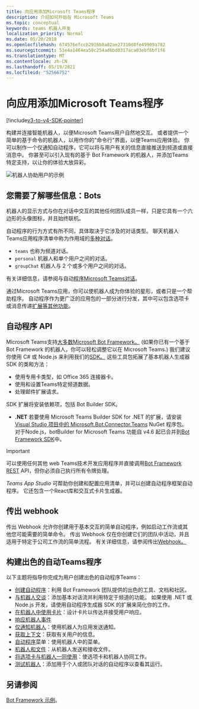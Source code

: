```yaml
---
title: 向应用添加Microsoft Teams程序
description: 介绍如何开始在 Microsoft Teams
ms.topic: conceptual
keywords: teams 机器人开发
localization_priority: Normal
ms.date: 05/20/2018
ms.openlocfilehash: 674576efccb2916b8a82ae27310d8fe49909a782
ms.sourcegitcommit: 51e4a1464ea58c254ad6bd0317aca03ebf6bf1f6
ms.translationtype: MT
ms.contentlocale: zh-CN
ms.lasthandoff: 05/19/2021
ms.locfileid: "52566752"
---
```

# <a name="add-bots-to-microsoft-teams-apps"></a>向应用添加Microsoft Teams程序

[!include[v3-to-v4-SDK-pointer](~/includes/v3-to-v4-pointer-bots.md)]

构建并连接智能机器人，以便Microsoft Teams用户自然地交互。 或者提供一个简单的基于命令的机器人，以用作你的"命令行"界面，以便Teams应用体验。 你可以制作一个仅通知自动程序，它可以将与用户有关的信息直接推送到频道或直接消息中。 你甚至可以引入现有的基于 Bot Framework 的机器人，并添加Teams特定支持，以让你的体验大放异彩。

![机器人协助用户的示例](~/assets/images/bot_example.png)

## <a name="what-you-need-to-know-bots"></a>您需要了解哪些信息：Bots

机器人的显示方式与你在对话中交互的其他任何团队成员一样，只是它具有一个六边形的头像图标，并且始终联机。

自动程序的行为方式有所不同，具体取决于它涉及的对话类型。 聊天机器人Teams应用程序清单中称为作用域的[多种对话](~/resources/schema/manifest-schema.md)。

* `teams` 也称为频道对话。
* `personal` 机器人和单个用户之间的对话。
* `groupChat` 机器人与 2 个或多个用户之间的对话。

有关详细信息，请参阅与自动[程序Microsoft Teams对话](~/resources/bot-v3/bot-conversations/bots-conversations.md)。

通过Microsoft Teams应用，你可以使机器人成为你体验的星形，或者只是一个帮助程序。 自动程序作为更广泛的应用包的一部分进行分发，其中可以包含选项卡或消息传递[扩展等其他功能](~/messaging-extensions/what-are-messaging-extensions.md)。 [](~/tabs/what-are-tabs.md)

## <a name="bot-apis"></a>自动程序 API

Microsoft Teams支持[大多数Microsoft Bot Framework。](https://dev.botframework.com/)  (如果你已有一个基于 Bot Framework 的机器人，你可以轻松调整它以在 Microsoft Teams.) 我们建议你使用 C# 或 Node.js 来利用我们的[SDK。](/microsoftteams/platform/#pivot=sdk-tools) 这些工具包拓展了基本机器人生成器 SDK 的类和方法：

* 使用专用卡类型，如 Office 365 连接器卡。
* 使用和设置Teams特定频道数据。
* 处理邮件扩展请求。

SDK 扩展将安装依赖项，包括 Bot Builder SDK。

* **.NET** 若要使用 Microsoft Teams Builder SDK for .NET 的扩展，请安装 [Visual Studio 项目中的 Microsoft.Bot.Connector.Teams](https://www.nuget.org/packages/Microsoft.Bot.Connector.Teams) NuGet 程序包。 对于Node.js，botBuilder for Microsoft Teams 功能自 v4.6 起已合并到[Bot Framework SDK](https://github.com/microsoft/botframework-sdk)中。

> [!IMPORTANT]
> 可以使用任何其他 web Teams技术开发应用程序并直接调用[Bot Framework REST](/bot-framework/rest-api/bot-framework-rest-overview) API，但你必须自己执行所有令牌处理。

*Teams App Studio* 可帮助你创建和配置应用清单，并可以创建自动程序框架自动程序。 它还包含一个React库和交互式卡片生成器。

## <a name="outgoing-webhooks"></a>传出 webhook

传出 Webhook 允许你创建用于基本交互的简单自动程序，例如启动工作流或其他您可能需要的简单命令。 传出 Webhook 仅在你创建它们的团队中活动，并且适用于特定于公司工作流的简单流程。 有关详细信息，请参阅传出[Webhook。](~/webhooks-and-connectors/how-to/add-outgoing-webhook.md)

## <a name="build-a-great-teams-bot"></a>构建出色的自动Teams程序

以下主题将指导你完成为用户创建出色的自动程序Teams：

* [创建自动程序](~/resources/bot-v3/bots-create.md)：利用 Bot Framework 团队提供的出色的工具、文档和社区。
* [与机器人交谈](~/resources/bot-v3/bot-conversations/bots-conversations.md)：添加基本对话流并利用特定于频道的功能。 如果使用 .NET 或 Node.js 开发，请使用自动程序生成器 SDK 的扩展来简化你的工作。
* [在机器人中使用卡片](~/resources/bot-v3/bots-cards.md)：设计卡片以传达并接受用户响应。
* [响应机器人事件](~/resources/bot-v3/bots-notifications.md)
* [仅通知机器人](~/resources/bot-v3/bots-notification-only.md)：使用机器人为应用发送通知。
* [获取上下文](~/resources/bot-v3/bots-context.md)：获取有关用户的信息。
* [自动程序](~/resources/bot-v3/bots-menus.md)菜单：使用机器人中的菜单。
* [机器人和文件](~/resources/bot-v3/bots-files.md)：从机器人发送和接收文件。
* [将选项卡与机器人一同使用](~/resources/bot-v3/bots-with-tabs.md)：使选项卡和机器人协同工作。
* [测试机器人](~/resources/bot-v3/bots-test.md)：添加用于个人或团队对话的自动程序以查看其运行。

## <a name="see-also"></a>另请参阅

[Bot Framework 示例](https://github.com/Microsoft/BotBuilder-Samples/blob/master/README.md)。